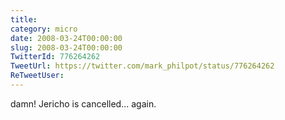 ```yaml
---
title: 
category: micro
date: 2008-03-24T00:00:00
slug: 2008-03-24T00:00:00
TwitterId: 776264262
TweetUrl: https://twitter.com/mark_philpot/status/776264262
ReTweetUser: 
---
```


damn! Jericho is cancelled... again.